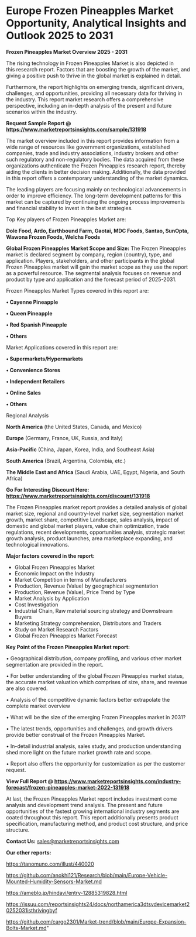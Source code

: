 # Europe Frozen Pineapples Market Opportunity, Analytical Insights and Outlook 2025 to 2031

<Strong> Frozen Pineapples Market Overview 2025 - 2031</strong>

The rising technology in Frozen Pineapples Market is also depicted in this research report. Factors that are boosting the growth of the market, and giving a positive push to thrive in the global market is explained in detail.

Furthermore, the report highlights on emerging trends, significant drivers, challenges, and opportunities, providing all necessary data for thriving in the industry. This report market research offers a comprehensive perspective, including an in-depth analysis of the present and future scenarios within the industry.

<strong>Request Sample Report @ <a href=https://www.marketreportsinsights.com/sample/131918>https://www.marketreportsinsights.com/sample/131918</a></strong>

The market overview included in this report provides information from a wide range of resources like government organizations, established companies, trade and industry associations, industry brokers and other such regulatory and non-regulatory bodies. The data acquired from these organizations authenticate the Frozen Pineapples research report, thereby aiding the clients in better decision making. Additionally, the data provided in this report offers a contemporary understanding of the market dynamics.

The leading players are focusing mainly on technological advancements in order to improve efficiency. The long-term development patterns for this market can be captured by continuing the ongoing process improvements and financial stability to invest in the best strategies.

Top Key players of Frozen Pineapples Market are:

<strong>Dole Food, Ardo, Earthbound Farm, Gaotai, MDC Foods, Santao, SunOpta, Wawona Frozen Foods, Welchs Foods</strong>

<strong><b>Global Frozen Pineapples Market Scope and Size:</b></strong>
The Frozen Pineapples market is declared segment by company, region (country), type, and application. Players, stakeholders, and other participants in the global Frozen Pineapples market will gain the market scope as they use the report as a powerful resource. The segmental analysis focuses on revenue and product by type and application and the forecast period of 2025-2031.

Frozen Pineapples Market Types covered in this report are:

<strong>• Cayenne Pineapple

• Queen Pineapple

• Red Spanish Pineapple

• Others</strong>

Market Applications covered in this report are:

<strong>• Supermarkets/Hypermarkets

• Convenience Stores

• Independent Retailers

• Online Sales

• Others</strong> 

Regional Analysis

<strong>North America</strong> (the United States, Canada, and Mexico)

<strong>Europe</strong> (Germany, France, UK, Russia, and Italy)

<strong>Asia-Pacific</strong> (China, Japan, Korea, India, and Southeast Asia)

<strong>South America</strong> (Brazil, Argentina, Colombia, etc.)

<strong>The Middle East and Africa</strong> (Saudi Arabia, UAE, Egypt, Nigeria, and South Africa)

<strong>Go For Interesting Discount Here: <a href=https://www.marketreportsinsights.com/discount/131918>https://www.marketreportsinsights.com/discount/131918</a></strong>

The Frozen Pineapples market report provides a detailed analysis of global market size, regional and country-level market size, segmentation market growth, market share, competitive Landscape, sales analysis, impact of domestic and global market players, value chain optimization, trade regulations, recent developments, opportunities analysis, strategic market growth analysis, product launches, area marketplace expanding, and technological innovations.

<strong><b>Major factors covered in the report:</b></strong>
<ul>
  <li>Global Frozen Pineapples Market </li>
  <li>Economic Impact on the Industry</li>
  <li>Market Competition in terms of Manufacturers</li>
  <li>Production, Revenue (Value) by geographical segmentation</li>
  <li>Production, Revenue (Value), Price Trend by Type</li>
  <li>Market Analysis by Application</li>
  <li>Cost Investigation</li>
  <li>Industrial Chain, Raw material sourcing strategy and Downstream Buyers</li>
  <li>Marketing Strategy comprehension, Distributors and Traders</li>
  <li>Study on Market Research Factors</li>
  <li>Global Frozen Pineapples Market Forecast</li>
</ul>

<strong><b>Key Point of the Frozen Pineapples Market report:</b></strong>

• Geographical distribution, company profiling, and various other market segmentation are provided in the report.

• For better understanding of the global Frozen Pineapples market status, the accurate market valuation which comprises of size, share, and revenue are also covered.

• Analysis of the competitive dynamic factors better extrapolate the complete market overview

• What will be the size of the emerging Frozen Pineapples market in 2031?

• The latest trends, opportunities and challenges, and growth drivers provide better construal of the Frozen Pineapples Market.

• In-detail industrial analysis, sales study, and production understanding shed more light on the future market growth rate and scope.

• Report also offers the opportunity for customization as per the customer request.

<strong><b>View Full Report @ <a href=https://www.marketreportsinsights.com/industry-forecast/frozen-pineapples-market-2022-131918>https://www.marketreportsinsights.com/industry-forecast/frozen-pineapples-market-2022-131918</a></b></strong>


At last, the Frozen Pineapples Market report includes investment come analysis and development trend analysis. The present and future opportunities of the fastest growing international industry segments are coated throughout this report. This report additionally presents product specification, manufacturing method, and product cost structure, and price structure.

<strong>Contact Us:</strong>
sales@marketreportsinsights.com

<strong>Our other reports:</strong>

<a href=https://tanomuno.com/illust/440020>https://tanomuno.com/illust/440020</a>

<a href=https://github.com/anokhi121/Research/blob/main/Europe-Vehicle-Mounted-Humidity-Sensors-Market.md>https://github.com/anokhi121/Research/blob/main/Europe-Vehicle-Mounted-Humidity-Sensors-Market.md</a>

<a href=https://ameblo.jp/hindavi/entry-12885319828.html>https://ameblo.jp/hindavi/entry-12885319828.html</a>

<a href=https://issuu.com/reportsinsights24/docs/northamerica3dtsvdevicemarket20252031isthrivingbyf>https://issuu.com/reportsinsights24/docs/northamerica3dtsvdevicemarket20252031isthrivingbyf</a>

<a href=https://github.com/cargo2301/Market-trend/blob/main/Europe-Expansion-Bolts-Market.md>https://github.com/cargo2301/Market-trend/blob/main/Europe-Expansion-Bolts-Market.md</a>"
